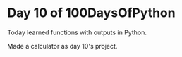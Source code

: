 # Day 10 of 100DaysOfPython

Today learned functions with outputs in Python.

Made a calculator as day 10's project.
